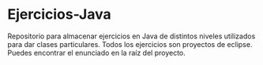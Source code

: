 # Ejercicios-Java
 Repositorio para almacenar ejercicios en Java de distintos niveles utilizados para dar clases particulares.
Todos los ejercicios son proyectos de eclipse. Puedes encontrar el enunciado en la raíz del proyecto.
